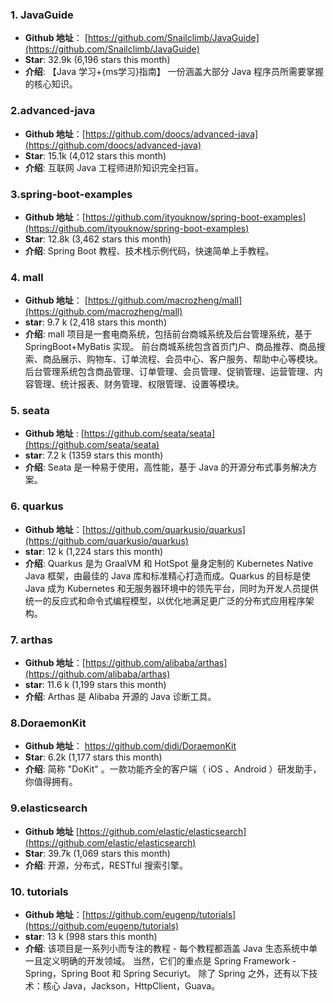 ### 1. JavaGuide

- **Github 地址**： [https://github.com/Snailclimb/JavaGuide](https://github.com/Snailclimb/JavaGuide)
- **Star**:  32.9k (6,196 stars this month)
- **介绍**: 【Java 学习+{ms学习}指南】 一份涵盖大部分 Java 程序员所需要掌握的核心知识。

### 2.advanced-java

- **Github 地址**：[https://github.com/doocs/advanced-java](https://github.com/doocs/advanced-java)
- **Star**: 15.1k (4,012 stars this month)
- **介绍**: 互联网 Java 工程师进阶知识完全扫盲。

### 3.spring-boot-examples

- **Github 地址**：[https://github.com/ityouknow/spring-boot-examples](https://github.com/ityouknow/spring-boot-examples)
- **Star**: 12.8k (3,462 stars this month)
- **介绍**:  Spring Boot 教程、技术栈示例代码，快速简单上手教程。

### 4. mall

- **Github 地址**： [https://github.com/macrozheng/mall](https://github.com/macrozheng/mall)
- **star**: 9.7 k (2,418 stars this month)
- **介绍**: mall 项目是一套电商系统，包括前台商城系统及后台管理系统，基于 SpringBoot+MyBatis 实现。 前台商城系统包含首页门户、商品推荐、商品搜索、商品展示、购物车、订单流程、会员中心、客户服务、帮助中心等模块。 后台管理系统包含商品管理、订单管理、会员管理、促销管理、运营管理、内容管理、统计报表、财务管理、权限管理、设置等模块。

### 5. seata

- **Github 地址** : [https://github.com/seata/seata](https://github.com/seata/seata)
- **star**: 7.2 k (1359 stars this month)
- **介绍**:  Seata 是一种易于使用，高性能，基于 Java 的开源分布式事务解决方案。

### 6. quarkus

- **Github 地址**：[https://github.com/quarkusio/quarkus](https://github.com/quarkusio/quarkus)
- **star**: 12 k (1,224 stars this month)
- **介绍**: Quarkus 是为 GraalVM 和 HotSpot 量身定制的 Kubernetes Native Java 框架，由最佳的 Java 库和标准精心打造而成。Quarkus 的目标是使 Java 成为 Kubernetes 和无服务器环境中的领先平台，同时为开发人员提供统一的反应式和命令式编程模型，以优化地满足更广泛的分布式应用程序架构。

### 7. arthas

- **Github 地址**：[https://github.com/alibaba/arthas](https://github.com/alibaba/arthas)
- **star**: 11.6 k (1,199 stars this month)
- **介绍**: Arthas 是 Alibaba 开源的 Java 诊断工具。

### 8.DoraemonKit

- **Github 地址**： <https://github.com/didi/DoraemonKit>
- **Star**: 6.2k (1,177 stars this month)
- **介绍**: 简称 "DoKit" 。一款功能齐全的客户端（ iOS 、Android ）研发助手，你值得拥有。

### 9.elasticsearch

- **Github 地址**  [https://github.com/elastic/elasticsearch](https://github.com/elastic/elasticsearch)
- **Star**: 39.7k (1,069 stars this month)
- **介绍**: 开源，分布式，RESTful 搜索引擎。

### 10. tutorials

- **Github 地址**：[https://github.com/eugenp/tutorials](https://github.com/eugenp/tutorials)
- **star**: 13 k (998 stars this month)
- **介绍**:  该项目是一系列小而专注的教程 - 每个教程都涵盖 Java 生态系统中单一且定义明确的开发领域。 当然，它们的重点是 Spring Framework  -  Spring，Spring Boot 和 Spring Securiyt。 除了 Spring 之外，还有以下技术：核心 Java，Jackson，HttpClient，Guava。

